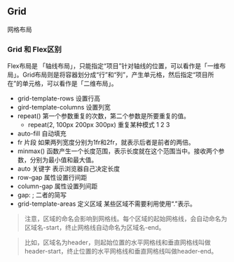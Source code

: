## Grid
网格布局

### Grid 和 Flex区别
Flex布局是 「轴线布局」，只能指定“项目”针对轴线的位置，可以看作是「一维布局」。Grid布局则是将容器划分成“行”和“列”，产生单元格，然后指定“项目所在”的单元格，可以看作是「二维布局」。

- grid-template-rows 设置行高
- gird-template-columns 设置列宽
- repeat() 第一个参数重复的次数，第二个参数是所要重复的值。
    - repeat(2, 100px 200px 300px) 重复某种模式 1 2 3
- auto-fill 自动填充
- fr 片段 如果两列宽度分别为1fr和2fr，就表示后者是前者的两倍。
- minmax() 函数产生一个长度范围，表示长度就在这个范围当中。接收两个参数，分别为最小值和最大值。
- auto 关键字 表示浏览器自己决定长度
- row-gap 属性设置行间距
- column-gap 属性设置列间距
- gap: <grid-row-gap> <grid-column-gap>; 二者的简写
- grid-template-areas 定义区域  某些区域不需要利用使用“.”表示。
>注意，区域的命名会影响到网格线。每个区域的起始网格线，会自动命名为区域名-start，终止网格线自动命名为区域名-end。

>比如，区域名为header，则起始位置的水平网格线和垂直网格线叫做header-start，终止位置的水平网格线和垂直网格线叫做header-end。